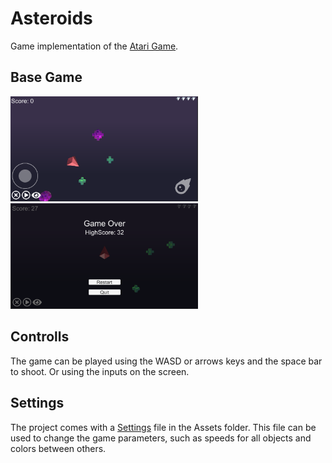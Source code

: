 # Asteroids

Game implementation of the [Atari Game](https://en.wikipedia.org/wiki/Asteroids_%28video_game%29).

## Base Game

<div class="inline-block">
    <img src="https://github.com/Simbs38/Asteroids/blob/main/Docs/landscape.PNG?raw=true" alt="GamePlay" width="300"/>
    <img src="https://github.com/Simbs38/Asteroids/blob/main/Docs/Gameover.PNG?raw=true" alt="GameOver" width="300"/>
</div>

## Controlls

The game can be played using the WASD or arrows keys and the space bar to shoot. Or using the inputs on the screen.

## Settings

The project comes with a [Settings](Assets/Settings.asset) file in the Assets folder. This file can be used to change the game parameters, such as speeds for all objects and colors between others.





